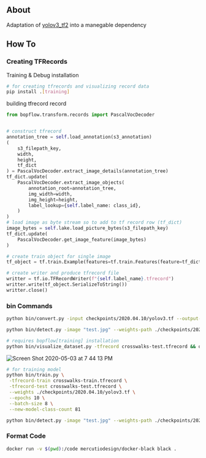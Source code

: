 ## About

Adaptation of [yolov3_tf2](https://github.com/zzh8829/yolov3-tf2) into a manegable dependency


## How To

### Creating TFRecords
Training & Debug installation
```bash
# for creating tfrecords and visualizing record data
pip install .[training]
```

building tfrecord record
```python
from bopflow.transform.records import PascalVocDecoder


# construct tfrecord
annotation_tree = self.load_annotation(s3_annotation)
(
    s3_filepath_key,
    width,
    height,
    tf_dict
) = PascalVocDecoder.extract_image_details(annotation_tree)
tf_dict.update(
    PascalVocDecoder.extract_image_objects(
        annotation_root=annotation_tree,
        img_width=width,
        img_height=height,
        label_lookup={self.label_name: class_id},
    )
)
# load image as byte stream so to add to tf record row (tf_dict)
image_bytes = self.lake.load_picture_bytes(s3_filepath_key)
tf_dict.update(
    PascalVocDecoder.get_image_feature(image_bytes)
)

# create train object for single image
tf_object = tf.train.Example(features=tf.train.Features(feature=tf_dict))

# create writer and produce tfrecord file
writter = tf.io.TFRecordWriter(f"{self.label_name}.tfrecord")
writter.write(tf_object.SerializeToString())
writter.close()
```


### bin Commands
```bash
python bin/convert.py -input checkpoints/2020.04.10/yolov3.tf --output-format model
```

```bash
python bin/detect.py -image "test.jpg" --weights-path ./checkpoints/2020.05.09/weights.tf
```

```bash
# requires bopflow[training] installation
python bin/visualize_dataset.py -tfrecord crosswalks-test.tfrecord && open output.png
```
![Screen Shot 2020-05-03 at 7 44 13 PM](https://user-images.githubusercontent.com/11270882/80928975-7e217280-8d76-11ea-929b-3a67de40398d.png)


```bash
# for training model
python bin/train.py \
 -tfrecord-train crosswalks-train.tfrecord \
 -tfrecord-test crosswalks-test.tfrecord \
 --weights ./checkpoints/2020.04.10/yolov3.tf \
 --epochs 10 \
 --batch-size 8 \
 --new-model-class-count 81

python bin/detect.py -image "test.jpg" --weights-path ./checkpoints/2020.05.07/yolov3_train_10.tf

```

### Format Code

```bash
docker run -v $(pwd):/code mercutiodesign/docker-black black .
```
